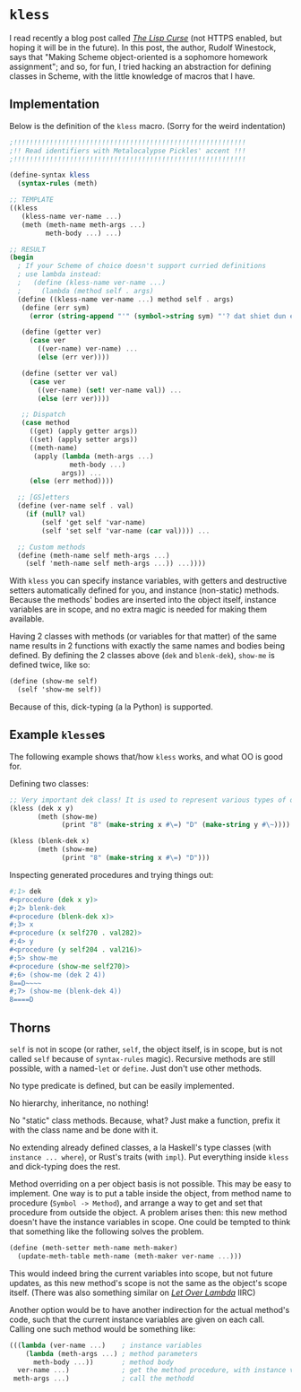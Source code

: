 # `kless`

I read recently a blog post called [_The Lisp Curse_](https://www.winestockwebdesign.com/Essays/Lisp_Curse.html) (not HTTPS enabled,
but hoping it will be in the future). In this post, the author, Rudolf
Winestock, says that "Making Scheme object-oriented is a sophomore homework
assignment"; and so, for fun, I tried hacking an abstraction for defining
classes in Scheme, with the little knowledge of macros that I have.

## Implementation

Below is the definition of the `kless` macro. (Sorry for the weird indentation)

```scm
;!!!!!!!!!!!!!!!!!!!!!!!!!!!!!!!!!!!!!!!!!!!!!!!!!!!!!!!!!!
;!! Read identifiers with Metalocalypse Pickles' accent !!!
;!!!!!!!!!!!!!!!!!!!!!!!!!!!!!!!!!!!!!!!!!!!!!!!!!!!!!!!!!!

(define-syntax kless
  (syntax-rules (meth)

;; TEMPLATE
((kless
   (kless-name ver-name ...)
   (meth (meth-name meth-args ...)
         meth-body ...) ...)

;; RESULT
(begin
  ; If your Scheme of choice doesn't support curried definitions
  ; use lambda instead:
  ;   (define (kless-name ver-name ...)
  ;     (lambda (method self . args)
  (define ((kless-name ver-name ...) method self . args)
   (define (err sym)
     (error (string-append "'" (symbol->string sym) "'? dat shiet dun exist yo")))

   (define (getter ver)
     (case ver
       ((ver-name) ver-name) ...
       (else (err ver))))

   (define (setter ver val)
     (case ver
       ((ver-name) (set! ver-name val)) ...
       (else (err ver))))

   ;; Dispatch
   (case method
     ((get) (apply getter args))
     ((set) (apply setter args))
     ((meth-name)
      (apply (lambda (meth-args ...)
               meth-body ...)
             args)) ...
     (else (err method))))

  ;; [GS]etters
  (define (ver-name self . val)
    (if (null? val)
        (self 'get self 'var-name)
        (self 'set self 'var-name (car val)))) ...

  ;; Custom methods
  (define (meth-name self meth-args ...)
    (self 'meth-name self meth-args ...)) ...))))
```

With `kless` you can specify instance variables, with getters and destructive
setters automatically defined for you, and instance (non-static) methods.
Because the methods' bodies are inserted into the object itself, instance
variables are in scope, and no extra magic is needed for making them available.

Having 2 classes with methods (or variables for that matter) of the same name
results in 2 functions with exactly the same names and bodies being defined.
By defining the 2 classes above (`dek` and `blenk-dek`), `show-me` is defined
twice, like so:

```scm
(define (show-me self)
  (self 'show-me self))
```

Because of this, dick-typing (a la Python) is supported.

## Example `kless`es

The following example shows that/how `kless` works, and what OO is good for.

Defining two classes:

```scm
;; Very important dek class! It is used to represent various types of deks
(kless (dek x y)
       (meth (show-me)
             (print "8" (make-string x #\=) "D" (make-string y #\~))))

(kless (blenk-dek x)
       (meth (show-me)
             (print "8" (make-string x #\=) "D")))
```

Inspecting generated procedures and trying things out:

```scm
#;1> dek
#<procedure (dek x y)>
#;2> blenk-dek
#<procedure (blenk-dek x)>
#;3> x
#<procedure (x self270 . val282)>
#;4> y
#<procedure (y self204 . val216)>
#;5> show-me
#<procedure (show-me self270)>
#;6> (show-me (dek 2 4))
8==D~~~~
#;7> (show-me (blenk-dek 4))
8====D
```

## Thorns

`self` is not in scope (or rather, `self`, the object itself, is in scope, but
is not called `self` because of `syntax-rules` magic). Recursive methods are
still possible, with a named-`let` or `define`. Just don't use other methods.

No type predicate is defined, but can be easily implemented.

No hierarchy, inheritance, no nothing!

No "static" class methods. Because, what? Just make a function, prefix it with
the class name and be done with it.

No extending already defined classes, a la Haskell's type classes (with
`instance ... where`), or Rust's traits (with `impl`). Put everything inside
`kless` and dick-typing does the rest.

Method overriding on a per object basis is not possible. This may be easy to
implement. One way is to put a table inside the object, from method name to
procedure (`Symbol -> Method`), and arrange a way to get and set that procedure
from outside the object. A problem arises then: this new method doesn't have
the instance variables in scope. One could be tempted to think that something
like the following solves the problem.

```scm
(define (meth-setter meth-name meth-maker)
  (update-meth-table meth-name (meth-maker ver-name ...)))
```

This would indeed bring the current variables into scope, but not future
updates, as this new method's scope is not the same as the object's scope
itself. (There was also something similar on [_Let Over Lambda_](https://letoverlambda.com) IIRC)

Another option would be to have another indirection for the actual method's
code, such that the current instance variables are given on each call.
Calling one such method would be something like:

```scm
(((lambda (ver-name ...)    ; instance variables
    (lambda (meth-args ...) ; method parameters
      meth-body ...))       ; method body
  ver-name ...)             ; get the method procedure, with instance variables in scope
 meth-args ...)             ; call the methodd
```
